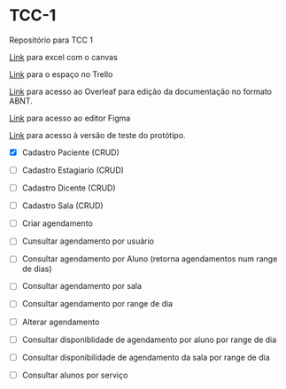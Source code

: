 
# TCC-1
Repositório para TCC 1

[Link](https://docs.google.com/spreadsheets/d/1Wg0_WSM1cKlJDJxukiATtz1dRjC7MpnP/edit#gid=1255062285) para excel com o canvas

[Link](https://trello.com/w/tcci54/home) para o espaço no Trello

[Link](https://pt.overleaf.com/2744385382vvfggmtsrtpz) para acesso ao Overleaf para edição da documentação no formato ABNT.

[Link](https://www.figma.com/file/s0W63PmAQJdSioNTx2fzrM/Tela-login%2Fcadastro?type=design&t=fPxSifL3scn1T3ip-1) para acesso ao editor Figma

[Link](https://www.figma.com/proto/s0W63PmAQJdSioNTx2fzrM/Tela-login%2Fcadastro?type=design&node-id=0-3&scaling=contain&page-id=0%3A1) para acesso à versão de teste do protótipo.


- [X] Cadastro Paciente (CRUD)
- [ ] Cadastro Estagiario (CRUD)
- [ ] Cadastro Dicente (CRUD)
- [ ] Cadastro Sala (CRUD)
- [ ] Criar agendamento
- [ ] Cunsultar agendamento por usuário
- [ ] Consultar agendamento por Aluno (retorna agendamentos num range de dias)
- [ ] Consultar agendamento por sala
- [ ] Consultar agendamento por range de dia 
- [ ] Alterar agendamento
- [ ] Consultar disponiblidade de agendamento por aluno por range de dia
- [ ] Consultar disponibilidade de agendamento da sala por range de dia
- [ ] Consultar alunos por serviço

